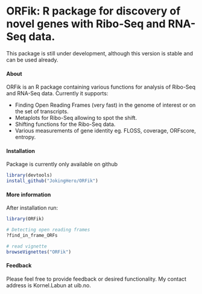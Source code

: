 ORFik: R package for discovery of novel genes with Ribo-Seq and RNA-Seq data.
==============================================================================

This package is still under development, although this version is stable and can be used already.

#### About


ORFik is an R package containing various functions for analysis of Ribo-Seq and RNA-Seq data. Currently it supports:

- Finding Open Reading Frames (very fast) in the genome of interest or on the set of transcripts.
- Metaplots for Ribo-Seq allowing to spot the shift.
- Shifting functions for the Ribo-Seq data.
- Various measurements of gene identity eg. FLOSS, coverage, ORFscore, entropy.



#### Installation
Package is currently only available on github
```r
library(devtools)
install_github("JokingHero/ORFik")
```  

#### More information

After installation run:
```r
library(ORFik)

# Detecting open reading frames
?find_in_frame_ORFs

# read vignette
browseVignettes("ORFik")
```  

#### Feedback

Please feel free to provide feedback or desired functionality. My contact address is Kornel.Labun at uib.no.
